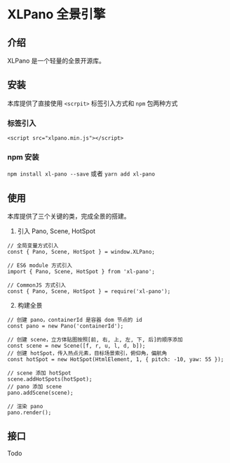 # XLPano 全景引擎

## 介绍
XLPano 是一个轻量的全景开源库。

## 安装
本库提供了直接使用 `<scrpit>` 标签引入方式和 `npm` 包两种方式
### 标签引入
`<script src="xlpano.min.js"></script>`
### npm 安装
`npm install xl-pano --save` 或者 `yarn add xl-pano`

## 使用
本库提供了三个关键的类，完成全景的搭建。
1. 引入 Pano, Scene, HotSpot
```
// 全局变量方式引入
const { Pano, Scene, HotSpot } = window.XLPano;

// ES6 module 方式引入
import { Pano, Scene, HotSpot } from 'xl-pano';

// CommonJS 方式引入
const { Pano, Scene, HotSpot } = require('xl-pano');
```
2. 构建全景
```
// 创建 pano，containerId 是容器 dom 节点的 id
const pano = new Pano('containerId');

// 创建 scene，立方体贴图按照[前, 右, 上, 左, 下, 后]的顺序添加
const scene = new Scene([f, r, u, l, d, b]);
// 创建 hotSpot，传入热点元素，目标场景索引，俯仰角，偏航角
const hotSpot = new HotSpot(HtmlElement, 1, { pitch: -10, yaw: 55 });

// scene 添加 hotSpot
scene.addHotSpots(hotSpot);
// pano 添加 scene
pano.addScene(scene);

// 渲染 pano
pano.render();
```

## 接口
Todo
